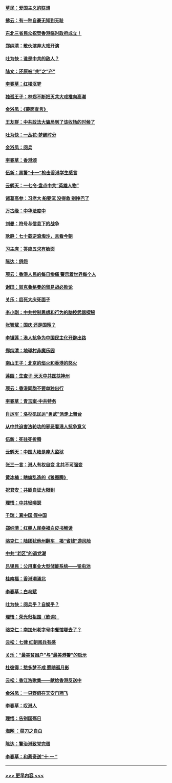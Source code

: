#### [草民：爱国主义的联想](../pages/nsc993/n11572333.md?t=10070433) 
#### [拂云：有一种自豪无知到无耻](../pages/nsc993/n11572006.md?t=10070433) 
#### [东北三省民众祝贺香港临时政府成立！](../pages/nsc993/n11571215.md?t=10070433) 
#### [郑纯清：散伙演弃大戏开演](../pages/nsc993/n11570826.md?t=10070433) 
#### [吐为快：谁是中共的敌人？](../pages/nsc993/n11570817.md?t=10070433) 
#### [陆文：还原被“共”之“产”](../pages/nsc993/n11570798.md?t=10070433) 
#### [李春草：红楼沤梦](../pages/nsc993/n11569673.md?t=10070433) 
#### [独孤王子：林郑不断把灭共大戏推向高潮](../pages/nsc993/n11569381.md?t=10070433) 
#### [金浴凤：《蒙面宣言》](../pages/nsc993/n11569368.md?t=10070433) 
#### [王友群：中共政法大骗局到了该收场的时候了](../pages/nsc993/n11568940.md?t=10070433) 
#### [吐为快：一丛花‧梦醒时分](../pages/nsc993/n11567491.md?t=10070433) 
#### [金浴凤：阅兵](../pages/nsc993/n11567454.md?t=10070433) 
#### [李春草：香港颂](../pages/nsc993/n11567444.md?t=10070433) 
#### [伍新：黑警“十一”枪击香港学生感言](../pages/nsc993/n11567426.md?t=10070433) 
#### [云鹤天：一七令‧盘点中共“英雄人物”](../pages/nsc993/n11567091.md?t=10070433) 
#### [诸葛高参：习老大 船要沉 没得救 别挣巴了](../pages/nsc993/n11566976.md?t=10070433) 
#### [万古缘：中华法度中](../pages/nsc993/n11566726.md?t=10070433) 
#### [刘曼：符号与信息下的战争](../pages/nsc993/n11564655.md?t=10070433) 
#### [耿静：七十载逆浪淘沙，且看今朝](../pages/nsc993/n11564520.md?t=10070433) 
#### [习主席：答应五求有脸面](../pages/nsc993/n11563953.md?t=10070433) 
#### [陈达：鸽怨](../pages/nsc993/n11561879.md?t=10070433) 
#### [项云：香港人民的每日惨痛  警示着世界每个人](../pages/nsc993/n11559273.md?t=10070433) 
#### [谢田：驳克鲁格曼的贸易战必败论](../pages/nsc993/n11555840.md?t=10070433) 
#### [关乐：启死大庆死面子](../pages/nsc993/n11556823.md?t=10070433) 
#### [李小刚：中共控制思想和行为的脑控武器探秘](../pages/nsc993/n11556776.md?t=10070433) 
#### [张智斌：国庆  还是国殇？](../pages/nsc993/n11556617.md?t=10070433) 
#### [李镇莲：港人抗争为中国民主化开辟出路](../pages/nsc993/n11556570.md?t=10070433) 
#### [郑纯清：地球村非魔乐园](../pages/nsc993/n11555415.md?t=10070433) 
#### [南山王子：北京的焰火和香港的怒火](../pages/nsc993/n11555318.md?t=10070433) 
#### [莲园：生查子·天灭中共匡扶神州](../pages/nsc993/n11555302.md?t=10070433) 
#### [项云：香港同胞不要单独出行](../pages/nsc993/n11555276.md?t=10070433) 
#### [李春草：青玉案‧中共特务](../pages/nsc993/n11552356.md?t=10070433) 
#### [肖运军：洛杉矶民运“勇武”派走上舞台](../pages/nsc993/n11551595.md?t=10070433) 
#### [从中共迫害法轮功的邪恶看港人抗争意义](../pages/nsc993/n11540858.md?t=10070433) 
#### [伍新：死往死折腾](../pages/nsc993/n11550174.md?t=10070433) 
#### [云鹤天：中国大陆是座大监狱](../pages/nsc993/n11550155.md?t=10070433) 
#### [张三一言：港人有权自变 北共不可强变](../pages/nsc993/n11550132.md?t=10070433) 
#### [黄冰楠：瞎编乱造的《狼图腾》](../pages/nsc993/n11550082.md?t=10070433) 
#### [祝君安：共匪自证大限到](../pages/nsc993/n11550041.md?t=10070433) 
#### [理悟：中共轻嘚瑟](../pages/nsc993/n11547978.md?t=10070433) 
#### [千瑞：真中国 假中国](../pages/nsc993/n11547865.md?t=10070433) 
#### [郑纯清：红朝人民幸福白皮书解读](../pages/nsc993/n11547499.md?t=10070433) 
#### [骆克仁：陆团犹他州翻车　揭“省钱”游风险](../pages/nsc993/n11546977.md?t=10070433) 
#### [中共“老区”的退党潮](../pages/nsc993/n11545995.md?t=10070433) 
#### [吕锡民：公用事业大型储能系统——铅电池](../pages/nsc993/n11545701.md?t=10070433) 
#### [桂南福：香港潮涌北](../pages/nsc993/n11545682.md?t=10070433) 
#### [李春草：白鸟赋](../pages/nsc993/n11545663.md?t=10070433) 
#### [吐为快：阅兵乎？自娱乎？](../pages/nsc993/n11545625.md?t=10070433) 
#### [理悟：荣光归祖国（歌词）](../pages/nsc993/n11545616.md?t=10070433) 
#### [骆克仁：南加州老字号中餐馆哪去了？](../pages/nsc993/n11545120.md?t=10070433) 
#### [云松：七律 红朝阅兵有感](../pages/nsc993/n11542394.md?t=10070433) 
#### [关乐：“最美贫困户”与“最美港警”的启示](../pages/nsc993/n11542252.md?t=10070433) 
#### [杜彼得：愁多梦不成 愿随孤月影](../pages/nsc993/n11540296.md?t=10070433) 
#### [云松：香江浩歌集——献给香港反送中](../pages/nsc993/n11540149.md?t=10070433) 
#### [金浴凤：一只野鸽在天安门翔飞](../pages/nsc993/n11540280.md?t=10070433) 
#### [李春草：叹港人](../pages/nsc993/n11540119.md?t=10070433) 
#### [理悟：告别国殇日](../pages/nsc993/n11539610.md?t=10070433) 
#### [海网 ：菜刀之自白](../pages/nsc993/n11539597.md?t=10070433) 
#### [陈达：警治港致党完蛋](../pages/nsc993/n11538127.md?t=10070433) 
#### [李春草：和蔡奇送“十·一 ”](../pages/nsc993/n11537810.md?t=10070433) 

----
#### [ >>> 更早内容 <<< ](../indexes/nsc993-earlier.md)
